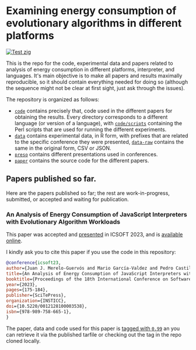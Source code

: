 # Examining energy consumption of evolutionary algorithms in different platforms

[![Test zig](https://github.com/JJ/energy-ga-icsoft-2023/actions/workflows/zig.yml/badge.svg)](https://github.com/JJ/energy-ga-icsoft-2023/actions/workflows/zig.yml)

This is the repo for the code, experimental data and papers related to analysis
of energy consumption in different platforms, interpreter, and languages. It's
main objective is to make all papers and results maximally reproducible, so it
should contain everything needed for doing so (although the sequence might not
be clear at first sight, just ask through the issues).

The repository is organized as follows:

- [`code`](code/) contains precisely that, code used in the different papers for
  obtaining the results. Every directory corresponds to a different language (or
  version of a language), with [`code/scripts`](code/scripts/) containing the
Perl scripts that are used for running the different experiments.
- [`data`](data/) contains experimental data, in R form, with prefixes that
  are related to the specific conference they were presented,
  [`data-raw`](data-raw/) contains the same in the original form, CSV or JSON.
- [`preso`](preso/) contains different presentations used in conferences.
- [`paper`](paper/) contains the source code for the different papers.


## Papers published so far.

Here are the papers published so far; the rest are work-in-progress, submitted,
or accepted and waiting for publication.


### An Analysis of Energy Consumption of JavaScript Interpreters with Evolutionary Algorithm Workloads

This paper was accepted and [presented](preso/index.html) in ICSOFT 2023, and is
[available online](https://www.scitepress.org/Documents/2023/121281/).

I kindly ask you to cite this paper if you use the code in this repository:

```bibtex
@conference{icsoft23,
author={Juan J. Merelo-Guervós and Mario García-Valdez and Pedro Castillo},
title={An Analysis of Energy Consumption of JavaScript Interpreters with Evolutionary Algorithm Workloads},
booktitle={Proceedings of the 18th International Conference on Software Technologies - Volume 1: ICSOFT},
year={2023},
pages={175-184},
publisher={SciTePress},
organization={INSTICC},
doi={10.5220/0012128100003538},
isbn={978-989-758-665-1},
}
```

The paper, data and code used for this paper is [tagged with
`0.99`](https://github.com/JJ/energy-ga-icsoft-2023/releases/tag/v0.99) an you
can retrieve it via the published tarfile or checking out the tag in the repo
cloned locally.
